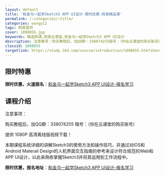 ```yaml
---
layout: default
title: '和金乌一起学Sketch3 APP UI设计-限时优惠-网易精品课'
permalink: /:categories/:title/
categories: wangyi2
tags: 网易提供
cover: 1098055.jpg
keywords: 精选网课,网易云课堂,和金乌一起学Sketch3 APP UI设计
description: 注意事项：购买教程后，加QQ群：338074255暗号：（你在云课堂的购买账号）提供1080P高清离线版视频下载！本期课
classid: 1098055
targetlink: https://study.163.com/course/introduction/1098055.htm?share=1&shareId=1025206652&utm_campaign=share&utm_medium=iphoneShare&utm_source=&utm_u=1025206652
---
```


## 限时特惠

**限时优惠，火速报名**：[和金乌一起学Sketch3 APP UI设计-报名学习](https://study.163.com/course/introduction/1098055.htm?share=1&shareId=1025206652&utm_campaign=share&utm_medium=iphoneShare&utm_source=&utm_u=1025206652)

## 课程介绍

注意事项：

购买教程后，加QQ群：338074255 暗号：（你在云课堂的购买账号）

提供 1080P 高清离线版视频下载！



本期课程系统详细的讲解Sketch3的使用方法和操作技巧，并通过对iOS和Android Materail Design的人机界面交互指南的参考来设计符合规范的Web和APP UI设计，以此来熟练掌握Sketch3并将其运用到工作流程中。

**限时优惠，报名地址**：[和金乌一起学Sketch3 APP UI设计-报名学习](https://study.163.com/course/introduction/1098055.htm?share=1&shareId=1025206652&utm_campaign=share&utm_medium=iphoneShare&utm_source=&utm_u=1025206652)

